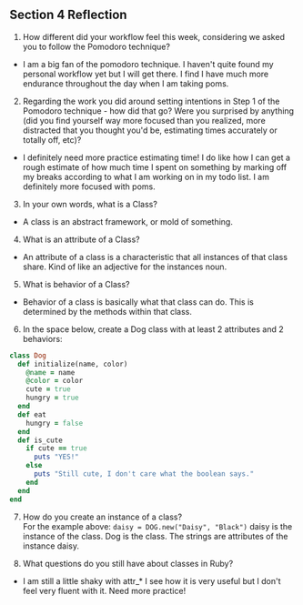 ## Section 4 Reflection

1. How different did your workflow feel this week, considering we asked you to follow the Pomodoro technique?  
* I am a big fan of the pomodoro technique. I haven't quite found my personal workflow yet but I will get there. I find I have much more endurance throughout the day when I am taking poms.  
2. Regarding the work you did around setting intentions in Step 1 of the Pomodoro technique - how did that go? Were you surprised by anything (did you find yourself way more focused than you realized, more distracted that you thought you'd be, estimating times accurately or totally off, etc)?  
* I definitely need more practice estimating time! I do like how I can get a rough estimate of how much time I spent on something by marking off my breaks according to what I am working on in my todo list. I am definitely more focused with poms.  
3. In your own words, what is a Class?  
* A class is an abstract framework, or mold of something.  

4. What is an attribute of a Class?  
* An attribute of a class is a characteristic that all instances of that class share. Kind of like an adjective for the instances noun.

5. What is behavior of a Class?  
* Behavior of a class is basically what that class can do. This is determined by the methods within that class.

6. In the space below, create a Dog class with at least 2 attributes and 2 behaviors:

```rb
class Dog
  def initialize(name, color)
    @name = name
    @color = color
    cute = true
    hungry = true
  end
  def eat
    hungry = false
  end
  def is_cute
    if cute == true
      puts "YES!"
    else
      puts "Still cute, I don't care what the boolean says."
    end
  end
end
```

7. How do you create an instance of a class?  
For the example above: `daisy = DOG.new("Daisy", "Black")` daisy is the instance of the class. Dog is the class. The strings are attributes of the instance daisy.  

8. What questions do you still have about classes in Ruby?  
* I am still a little shaky with attr_* I see how it is very useful but I don't feel very fluent with it. Need more practice!
